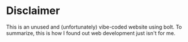 # Disclaimer

This is an unused and (unfortunately) vibe-coded website using bolt. To summarize, this is how I found out web development just isn't for me.
